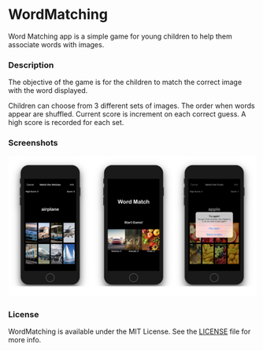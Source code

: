 # WordMatching

Word Matching app is a simple game for young children to help them associate words with images. 

### Description

The objective of the game is for the children to match the correct image with the word displayed.

Children can choose from 3 different sets of images. The order when words appear are shuffled. 
Current score is increment on each correct guess. A high score is recorded for each set.

### Screenshots

![Word Match](wordMatch.png)

### License

WordMatching is available under the MIT License. See the [LICENSE](https://github.com/arvnq/WordMatching/blob/master/LICENSE) file for more info.
